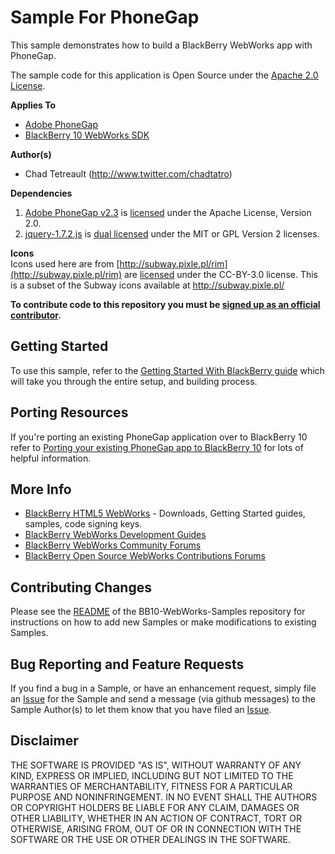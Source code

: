 # Sample For PhoneGap

This sample demonstrates how to build a BlackBerry WebWorks app with PhoneGap.

The sample code for this application is Open Source under the [Apache 2.0 License](http://www.apache.org/licenses/LICENSE-2.0.html).


**Applies To**

* [Adobe PhoneGap](http://www.phonegap.com)
* [BlackBerry 10 WebWorks SDK](https://developer.blackberry.com/html5/download/sdk)

**Author(s)**

* Chad Tetreault (http://www.twitter.com/chadtatro)

**Dependencies**

1. [Adobe PhoneGap v2.3](http://www.phonegap.com) is [licensed](http://www.apache.org/licenses/LICENSE-2.0) under the Apache License, Version 2.0.
2. [jquery-1.7.2.js](http://code.jquery.com/jquery-1.7.2.js) is [dual licensed](http://jquery.org/license/) under the MIT or GPL Version 2 licenses.

**Icons**<br/>
Icons used here are from [http://subway.pixle.pl/rim](http://subway.pixle.pl/rim) are [licensed](http://creativecommons.org/licenses/by/3.0/) under the CC-BY-3.0 license.  This is a subset of the Subway icons available at http://subway.pixle.pl/

**To contribute code to this repository you must be [signed up as an official contributor](http://blackberry.github.com/howToContribute.html).**

## Getting Started

To use this sample, refer to the [Getting Started With BlackBerry guide](http://docs.phonegap.com/en/2.3.0/guide_getting-started_blackberry_index.md.html#Getting%20Started%20with%20BlackBerry) which will take you through the entire setup, and building process.

## Porting Resources 

If you're porting an existing PhoneGap application over to BlackBerry 10 refer to [Porting your existing PhoneGap app to BlackBerry 10](http://supportforums.blackberry.com/t5/Web-and-WebWorks-Development/Porting-your-existing-PhoneGap-application-to-BlackBerry-10/ta-p/2070503) for lots of helpful information.

## More Info

* [BlackBerry HTML5 WebWorks](https://bdsc.webapps.blackberry.com/html5/) - Downloads, Getting Started guides, samples, code signing keys.
* [BlackBerry WebWorks Development Guides](https://bdsc.webapps.blackberry.com/html5/documentation)
* [BlackBerry WebWorks Community Forums](http://supportforums.blackberry.com/t5/Web-and-WebWorks-Development/bd-p/browser_dev)
* [BlackBerry Open Source WebWorks Contributions Forums](http://supportforums.blackberry.com/t5/BlackBerry-WebWorks/bd-p/ww_con)


## Contributing Changes

Please see the [README](https://github.com/blackberry/BB10-WebWorks-Samples) of the BB10-WebWorks-Samples repository for instructions on how to add new Samples or make modifications to existing Samples.


## Bug Reporting and Feature Requests

If you find a bug in a Sample, or have an enhancement request, simply file an [Issue](https://github.com/blackberry/BB10-WebWorks-Samples/issues) for the Sample and send a message (via github messages) to the Sample Author(s) to let them know that you have filed an [Issue](https://github.com/blackberry/BB10-WebWorks-Samples/issues).

## Disclaimer

THE SOFTWARE IS PROVIDED "AS IS", WITHOUT WARRANTY OF ANY KIND, EXPRESS OR IMPLIED, INCLUDING BUT NOT LIMITED TO THE WARRANTIES OF MERCHANTABILITY, FITNESS FOR A PARTICULAR PURPOSE AND NONINFRINGEMENT. IN NO EVENT SHALL THE AUTHORS OR COPYRIGHT HOLDERS BE LIABLE FOR ANY CLAIM, DAMAGES OR OTHER LIABILITY, WHETHER IN AN ACTION OF CONTRACT, TORT OR OTHERWISE, ARISING FROM, OUT OF OR IN CONNECTION WITH THE SOFTWARE OR THE USE OR OTHER DEALINGS IN THE SOFTWARE.

